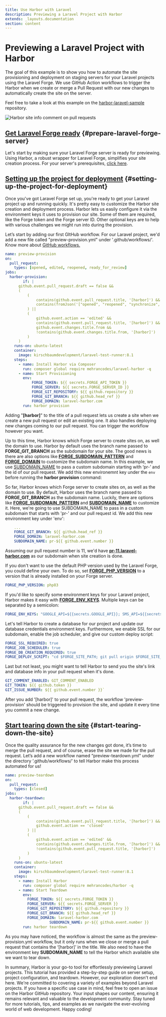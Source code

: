 ```yaml
---
title: Use Harbor with Laravel
description: Previewing a Laravel Project with Harbor 
extends: _layouts.documentation
section: content
---
```

# Previewing a Laravel Project with Harbor

The goal of this example is to show you how to automate the site provisioning and deployment on staging servers for your Laravel projects using the Laravel Forge. We use GitHub Action workflows to trigger the Harbor when we create or merge a Pull Request with our new changes to automatically create the site on the server.

Feel free to take a look at this example on the [harbor-laravel-sample](https://github.com/mehrancodes/harbor-laravel-sample) repository.

![Harbor site info comment on pull requests](/assets/docs/harbor-with-laravel/harbor-site-info-comment-on-pull-requests.png)

## [Get Laravel Forge ready](#prepare-laravel-forge-server) {#prepare-laravel-forge-server}

Let's start by making sure your Laravel Forge server is ready for previewing. Using Harbor, a robust wrapper for Laravel Forge, simplifies your site creation process. For your server's prerequisites, [click here](https://laravel-harbor.com/docs/prerequisites/).

## [Setting up the project for deployment](#setting-up-the-project-for-deployment) {#setting-up-the-project-for-deployment}

Once you've got Laravel Forge set up, you're ready to get your Laravel project up and running quickly. It's pretty easy to customize the Harbor site creation and deployment process. Harbor lets us easily configure it via the environment keys it uses to provision our site. Some of them are required, like the Forge token and the Forge server ID. Other optional keys are to help with various challenges we might run into during the provision.

Let’s start by adding our first GItHub workflow. For our Laravel project, we'd add a new file called "preview-provision.yml" under '.github/workflows/'. Know more about [GitHub workflows.](https://docs.github.com/en/actions/using-workflows)

```yaml
name: preview-provision
on:
  pull_request:
    types: [opened, edited, reopened, ready_for_review]
jobs:
  harbor-provision:
		if: |
      github.event.pull_request.draft == false &&
      (
          (
              contains(github.event.pull_request.title, '[harbor]') &&
              contains(fromJson('["opened", "reopened", "synchronize", "ready_for_review"]'), github.event.action)
          ) ||
          (
              github.event.action == 'edited' &&
              contains(github.event.pull_request.title, '[harbor]') &&
              github.event.changes.title.from &&
              !contains(github.event.changes.title.from, '[harbor]')
          )
      )
    runs-on: ubuntu-latest
    container:
      image: kirschbaumdevelopment/laravel-test-runner:8.1
    steps:
      - name: Install Harbor via Composer
        run: composer global require mehrancodes/laravel-harbor -q
      - name: Start Provisioning
        env:
            FORGE_TOKEN: ${{ secrets.FORGE_API_TOKEN }}
            FORGE_SERVER: ${{ secrets.FORGE_SERVER_ID }}
            FORGE_GIT_REPOSITORY: ${{ github.repository }}
            FORGE_GIT_BRANCH: ${{ github.head_ref }}
            FORGE_DOMAIN: laravel-harbor.com
        run: harbor provision
```

Adding "**[harbor]**" to the title of a pull request lets us create a site when we create a new pull request or edit an existing one. It also handles deploying new changes coming to our pull request. You can trigger the workflow however you want.

Up to this time, Harbor knows which Forge server to create sites on, as well the domain to use. Harbor by default uses the branch name passed to **FORGE_GIT_BRANCH** as the subdomain for your site. The good news is there are also options like **[FORGE_SUBDOMAIN_PATTERN](https://laravel-harbor.com/docs/configuration/#forge-subdomain-pattern)** and **[FORGE_DOMAIN](https://laravel-harbor.com/docs/configuration/#subdomain-name)** to customize the subdomain name. In this example, we use [SUBDOMAIN_NAME](https://laravel-harbor.com/docs/configuration/#subdomain-name) to pass a custom subdomain starting with ‘pr-’ and the id of our pull request. We add this new environemnt key under the `env` before running the **harbor provision** command:

So far, Harbor knows which Forge server to create sites on, as well as the domain to use. By default, Harbor uses the branch name passed to **FORGE_GIT_BRANCH** as the subdomain name. Luckily, there are options like **[FORGE_SUBDOMAIN_PATTERN](https://laravel-harbor.com/docs/configuration/#forge-subdomain-pattern)** and **[SUBDOMAIN_NAME](https://laravel-harbor.com/docs/configuration/#subdomain-name)** to customize it. Here, we're going to use SUBDOMAIN_NAME to pass in a custom subdomain that starts with 'pr-' and our pull request id. We add this new environment key under 'env':

```yaml
    ...
    FORGE_GIT_BRANCH: ${{ github.head_ref }}
    FORGE_DOMAIN: laravel-harbor.com
    SUBDOMAIN_NAME: pr-${{ github.event.number }}
```

Assuming our pull request number is 11, we'd have [**pr-11.laravel-harbor.com**](http://pr-11.laravel-harbor.com/) as our subdomain when site creation is done.

If you don't want to use the default PHP version used by the Laravel Forge, you could define your own. To do so, set **[FORGE_PHP_VERSION](https://laravel-harbor.com/docs/configuration/#forge-php-version)** to a version that is already installed on your Forge server.

```yaml
FORGE_PHP_VERSION: php83
```

If you'd like to specify some environment keys for your Laravel project, Harbor makes it easy with [**FORGE_ENV_KEYS**](https://laravel-harbor.com/docs/configuration/#forge-env-keys). Multiple keys can be separated by a semicolon:

```yaml
FORGE_ENV_KEYS: "GOOGLE_API=${{secrets.GOOGLE_API}}; SMS_API=${{secrets.SMS_API}}"
```

Let's tell Harbor to create a database for our project and update our database credentials environment keys. Furthermore, we enable SSL for our subdomain, enable the job scheduler, and give our custom deploy script:

```yaml
FORGE_SSL_REQUIRED: true
FORGE_JOB_SCHEDULER: true
FORGE_DB_CREATION_REQUIRED: true
FORGE_DEPLOY_SCRIPT: "cd $FORGE_SITE_PATH; git pull origin $FORGE_SITE_BRANCH; composer install;"
```

Last but not least, you might want to tell Harbor to send you the site's link and database info in your pull request when it's done.

```yaml
GIT_COMMENT_ENABLED: GIT_COMMENT_ENABLED
GIT_TOKEN: ${{ github.token }}
GIT_ISSUE_NUMBER: ${{ github.event.number }}`
```

After you add '[harbor]' to your pull request, the workflow 'preview-provision' should be triggered to provision the site, and update it every time you commit a new change.

## [Start tearing down the site](#start-tearing-down-the-site) {#start-tearing-down-the-site}

Once the quality assurance for the new changes got done, it’s time to merge the pull request, and of course, erase the site we made for the pull request. Let’s add a new workflow named “preview-teardown.yml” under the directory ‘.github/workflows/’ to tell Harbor make this process automated for us!

```yaml
name: preview-teardown
on:
  pull_request:
    types: [closed]
jobs:
  harbor-teardown:
		if: |
      github.event.pull_request.draft == false &&
      (
          (
              contains(github.event.pull_request.title, '[harbor]') &&
              github.event.action == 'closed'
          ) ||
          (
              github.event.action == 'edited' &&
              contains(github.event.changes.title.from, '[harbor]') &&
              !contains(github.event.pull_request.title, '[harbor]')
          )
      )
    runs-on: ubuntu-latest
    container:
      image: kirschbaumdevelopment/laravel-test-runner:8.1
    steps:
      - name: Install Harbor
        run: composer global require mehrancodes/harbor -q
      - name: Start Teardown
        env:
          FORGE_TOKEN: ${{ secrets.FORGE_TOKEN }}
          FORGE_SERVER: ${{ secrets.FORGE_SERVER }}
          FORGE_GIT_REPOSITORY: ${{ github.repository }}
          FORGE_GIT_BRANCH: ${{ github.head_ref }}
          FORGE_DOMAIN: laravel-harbor.com
					SUBDOMAIN_NAME: pr-${{ github.event.number }}
        run: harbor teardown
```

As you may have noticed, the workflow is almost the same as the preview-provision.yml workflow, but it only runs when we close or merge a pull request that contains the ‘[harbor]’ in the title. We also need to have the environment key **SUBDOMAIN_NAME** to tell the Harbor which available site we want to tear down.

In summary, Harbor is your go-to tool for effortlessly previewing Laravel projects. This tutorial has provided a step-by-step guide on server setup, project configuration, and teardown. However, our exploration doesn't end here. We're committed to covering a variety of examples beyond Laravel projects. If you have a specific use case in mind, feel free to open an issue on the Harbor GitHub repository. Your input shapes our content, ensuring it remains relevant and valuable to the development community. Stay tuned for more tutorials, tips, and examples as we navigate the ever-evolving world of web development. Happy coding!
